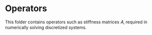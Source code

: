 # Operators

This folder contains operators such as stiffness matrices 𝐴, required in
numerically solving discretized systems.
